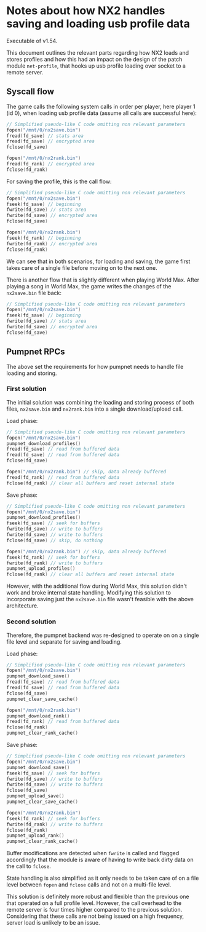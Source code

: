 # Notes about how NX2 handles saving and loading usb profile data
Executable of v1.54.

This document outlines the relevant parts regarding how NX2 loads and stores profiles and how this had an impact on the
design of the patch module `net-profile`, that hooks up usb profile loading over socket to a remote server.

## Syscall flow
The game calls the following system calls in order per player, here player 1 (id 0), when loading usb profile data
(assume all calls are successful here):
```c
// Simplified pseudo-like C code omitting non relevant parameters
fopen("/mnt/0/nx2save.bin")
fread(fd_save) // stats area
fread(fd_save) // encrypted area
fclose(fd_save)

fopen("/mnt/0/nx2rank.bin")
fread(fd_rank) // encrypted area
fclose(fd_rank)
```

For saving the profile, this is the call flow:
```c
// Simplified pseudo-like C code omitting non relevant parameters
fopen("/mnt/0/nx2save.bin")
fseek(fd_save) // beginning
fwrite(fd_save) // stats area
fwrite(fd_save) // encrypted area
fclose(fd_save)

fopen("/mnt/0/nx2rank.bin")
fseek(fd_rank) // beginning
fwrite(fd_rank) // encrypted area
fclose(fd_rank)
```

We can see that in both scenarios, for loading and saving, the game first takes care of a single file before moving on
to the next one.

There is another flow that is slightly different when playing World Max. After playing a song in World Max, the game
writes the changes of the `nx2save.bin` file back:
```c
// Simplified pseudo-like C code omitting non relevant parameters
fopen("/mnt/0/nx2save.bin")
fseek(fd_save) // beginning
fwrite(fd_save) // stats area
fwrite(fd_save) // encrypted area
fclose(fd_save)
```

## Pumpnet RPCs
The above set the requirements for how pumpnet needs to handle file loading and storing.

### First solution
The initial solution was combining the loading and storing process of both files, `nx2save.bin` and `nx2rank.bin`
into a single download/upload call.

Load phase:
```c
// Simplified pseudo-like C code omitting non relevant parameters
fopen("/mnt/0/nx2save.bin")
pumpnet_download_profiles()
fread(fd_save) // read from buffered data
fread(fd_save) // read from buffered data
fclose(fd_save)

fopen("/mnt/0/nx2rank.bin") // skip, data already buffered
fread(fd_rank) // read from buffered data
fclose(fd_rank) // clear all buffers and reset internal state
```

Save phase:
```c
// Simplified pseudo-like C code omitting non relevant parameters
fopen("/mnt/0/nx2save.bin")
pumpnet_download_profiles()
fseek(fd_save) // seek for buffers
fwrite(fd_save) // write to buffers
fwrite(fd_save) // write to buffers
fclose(fd_save) // skip, do nothing

fopen("/mnt/0/nx2rank.bin") // skip, data already buffered
fseek(fd_rank) // seek for buffers
fwrite(fd_rank) // write to buffers
pumpnet_upload_profiles()
fclose(fd_rank) // clear all buffers and reset internal state
```

However, with the additional flow during World Max, this solution didn't work and broke internal state handling.
Modifying this solution to incorporate saving just the `nx2save.bin` file wasn't feasible with the above architecture.

### Second solution
Therefore, the pumpnet backend was re-designed to operate on on a single file level and separate for saving and
loading.

Load phase:
```c
// Simplified pseudo-like C code omitting non relevant parameters
fopen("/mnt/0/nx2save.bin")
pumpnet_download_save()
fread(fd_save) // read from buffered data
fread(fd_save) // read from buffered data
fclose(fd_save)
pumpnet_clear_save_cache()

fopen("/mnt/0/nx2rank.bin")
pumpnet_download_rank()
fread(fd_rank) // read from buffered data
fclose(fd_rank)
pumpnet_clear_rank_cache()
```

Save phase:
```c
// Simplified pseudo-like C code omitting non relevant parameters
fopen("/mnt/0/nx2save.bin")
pumpnet_download_save()
fseek(fd_save) // seek for buffers
fwrite(fd_save) // write to buffers
fwrite(fd_save) // write to buffers
fclose(fd_save)
pumpnet_upload_save()
pumpnet_clear_save_cache()

fopen("/mnt/0/nx2rank.bin")
fseek(fd_rank) // seek for buffers
fwrite(fd_rank) // write to buffers
fclose(fd_rank)
pumpnet_upload_rank()
pumpnet_clear_rank_cache()
```

Buffer modifications are detected when `fwrite` is called and flagged accordingly that the module is aware of having
to write back dirty data on the call to `fclose`.

State handling is also simplified as it only needs to be taken care of on a file level between `fopen` and `fclose`
calls and not on a multi-file level.

This solution is definitely more robust and flexible than the previous one that operated on a full profile level.
However, the call overhead to the remote server is four times higher compared to the previous solution. Considering
that these calls are not being issued on a high frequency, server load is unlikely to be an issue.